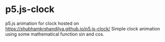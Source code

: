 # p5.js-clock
p5.js animation for clock
hosted on https://shubhamkrshandilya.github.io/p5.js-clock/
Simple clock animation using some mathematical function sin and cos.
